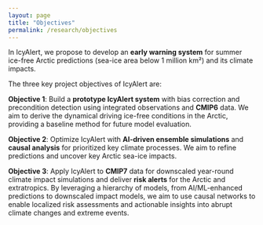 ```yaml
---
layout: page
title: "Objectives"
permalink: /research/objectives
---
```


In IcyAlert, we propose to develop an **early warning system** for summer ice-free Arctic predictions (sea-ice area below 1 million km²) and its climate impacts. 

The three key project objectives of IcyAlert are:

**Objective 1**: Build a **prototype IcyAlert system** with bias correction and precondition detection using integrated observations and **CMIP6** data. We aim to derive the dynamical driving ice-free conditions in the Arctic, providing a baseline method for future model evaluation.

**Objective 2**: Optimize IcyAlert with **AI-driven ensemble simulations** and **causal analysis** for prioritized key climate processes. We aim to refine predictions and uncover key Arctic sea-ice impacts.

**Objective 3**: Apply IcyAlert to **CMIP7** data for downscaled year-round climate impact simulations and deliver **risk alerts** for the Arctic and extratropics. By leveraging a hierarchy of models, from AI/ML-enhanced predictions to downscaled impact models, we aim to use causal networks to enable localized risk assessments and actionable insights into abrupt climate changes and extreme events.
